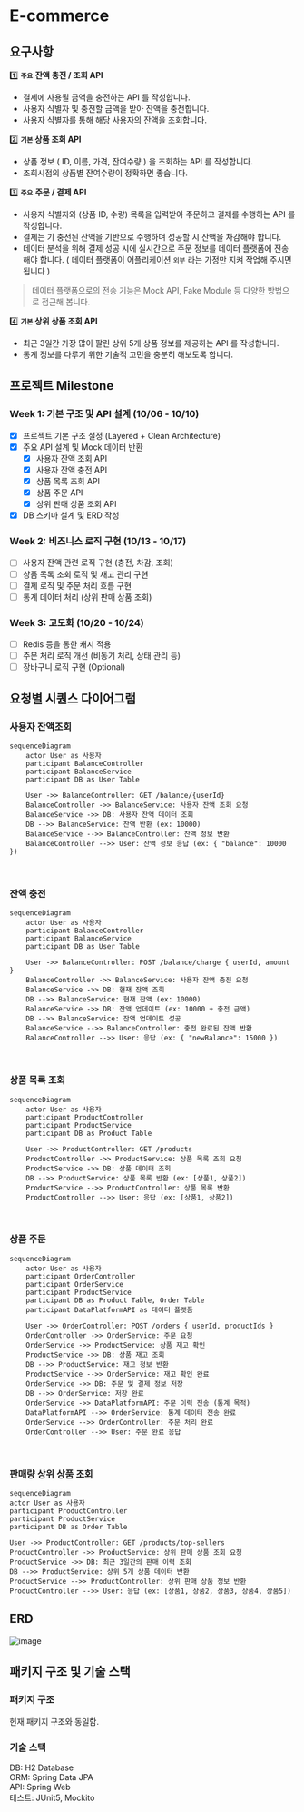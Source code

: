 # E-commerce

## 요구사항
1️⃣ **`주요`** **잔액 충전 / 조회 API**

- 결제에 사용될 금액을 충전하는 API 를 작성합니다.
- 사용자 식별자 및 충전할 금액을 받아 잔액을 충전합니다.
- 사용자 식별자를 통해 해당 사용자의 잔액을 조회합니다.

2️⃣ **`기본` 상품 조회 API**

- 상품 정보 ( ID, 이름, 가격, 잔여수량 ) 을 조회하는 API 를 작성합니다.
- 조회시점의 상품별 잔여수량이 정확하면 좋습니다.

3️⃣ **`주요`** **주문 / 결제 API**

- 사용자 식별자와 (상품 ID, 수량) 목록을 입력받아 주문하고 결제를 수행하는 API 를 작성합니다.
- 결제는 기 충전된 잔액을 기반으로 수행하며 성공할 시 잔액을 차감해야 합니다.
- 데이터 분석을 위해 결제 성공 시에 실시간으로 주문 정보를 데이터 플랫폼에 전송해야 합니다. ( 데이터 플랫폼이 어플리케이션 `외부` 라는 가정만 지켜 작업해 주시면 됩니다 )

> 데이터 플랫폼으로의 전송 기능은 Mock API, Fake Module 등 다양한 방법으로 접근해 봅니다.

4️⃣ **`기본` 상위 상품 조회 API**

- 최근 3일간 가장 많이 팔린 상위 5개 상품 정보를 제공하는 API 를 작성합니다.
- 통계 정보를 다루기 위한 기술적 고민을 충분히 해보도록 합니다.

## 프로젝트 Milestone
### Week 1: 기본 구조 및 API 설계 (10/06 - 10/10)
- [x] 프로젝트 기본 구조 설정 (Layered + Clean Architecture)
- [x] 주요 API 설계 및 Mock 데이터 반환
    - [x] 사용자 잔액 조회 API
    - [x] 사용자 잔액 충전 API
    - [x] 상품 목록 조회 API
    - [x] 상품 주문 API
    - [x] 상위 판매 상품 조회 API
- [x] DB 스키마 설계 및 ERD 작성

### Week 2: 비즈니스 로직 구현 (10/13 - 10/17)
- [ ] 사용자 잔액 관련 로직 구현 (충전, 차감, 조회)
- [ ] 상품 목록 조회 로직 및 재고 관리 구현
- [ ] 결제 로직 및 주문 처리 흐름 구현
- [ ] 통계 데이터 처리 (상위 판매 상품 조회)

### Week 3: 고도화 (10/20 - 10/24)
- [ ] Redis 등을 통한 캐시 적용
- [ ] 주문 처리 로직 개선 (비동기 처리, 상태 관리 등)
- [ ] 장바구니 로직 구현 (Optional)

## 요청별 시퀀스 다이어그램

### 사용자 잔액조회
```mermaid
sequenceDiagram
    actor User as 사용자
    participant BalanceController
    participant BalanceService
    participant DB as User Table

    User ->> BalanceController: GET /balance/{userId}
    BalanceController ->> BalanceService: 사용자 잔액 조회 요청
    BalanceService ->> DB: 사용자 잔액 데이터 조회
    DB -->> BalanceService: 잔액 반환 (ex: 10000)
    BalanceService -->> BalanceController: 잔액 정보 반환
    BalanceController -->> User: 잔액 정보 응답 (ex: { "balance": 10000 })
```
<br>

### 잔액 충전
```mermaid
sequenceDiagram
    actor User as 사용자
    participant BalanceController
    participant BalanceService
    participant DB as User Table

    User ->> BalanceController: POST /balance/charge { userId, amount }
    BalanceController ->> BalanceService: 사용자 잔액 충전 요청
    BalanceService ->> DB: 현재 잔액 조회
    DB -->> BalanceService: 현재 잔액 (ex: 10000)
    BalanceService ->> DB: 잔액 업데이트 (ex: 10000 + 충전 금액)
    DB -->> BalanceService: 잔액 업데이트 성공
    BalanceService -->> BalanceController: 충전 완료된 잔액 반환
    BalanceController -->> User: 응답 (ex: { "newBalance": 15000 })
```
<br>

### 상품 목록 조회
```mermaid
sequenceDiagram
    actor User as 사용자
    participant ProductController
    participant ProductService
    participant DB as Product Table

    User ->> ProductController: GET /products
    ProductController ->> ProductService: 상품 목록 조회 요청
    ProductService ->> DB: 상품 데이터 조회
    DB -->> ProductService: 상품 목록 반환 (ex: [상품1, 상품2])
    ProductService -->> ProductController: 상품 목록 반환
    ProductController -->> User: 응답 (ex: [상품1, 상품2])
```
<br>

### 상품 주문
```mermaid
sequenceDiagram
    actor User as 사용자
    participant OrderController
    participant OrderService
    participant ProductService
    participant DB as Product Table, Order Table
    participant DataPlatformAPI as 데이터 플랫폼

    User ->> OrderController: POST /orders { userId, productIds }
    OrderController ->> OrderService: 주문 요청
    OrderService ->> ProductService: 상품 재고 확인
    ProductService ->> DB: 상품 재고 조회
    DB -->> ProductService: 재고 정보 반환
    ProductService -->> OrderService: 재고 확인 완료
    OrderService ->> DB: 주문 및 결제 정보 저장
    DB -->> OrderService: 저장 완료
    OrderService ->> DataPlatformAPI: 주문 이력 전송 (통계 목적)
    DataPlatformAPI -->> OrderService: 통계 데이터 전송 완료
    OrderService -->> OrderController: 주문 처리 완료
    OrderController -->> User: 주문 완료 응답
```
<br>

### 판매량 상위 상품 조회
```mermaid
sequenceDiagram
actor User as 사용자
participant ProductController
participant ProductService
participant DB as Order Table

User ->> ProductController: GET /products/top-sellers
ProductController ->> ProductService: 상위 판매 상품 조회 요청
ProductService ->> DB: 최근 3일간의 판매 이력 조회
DB -->> ProductService: 상위 5개 상품 데이터 반환
ProductService -->> ProductController: 상위 판매 상품 정보 반환
ProductController -->> User: 응답 (ex: [상품1, 상품2, 상품3, 상품4, 상품5])
```

## ERD
![image](https://github.com/user-attachments/assets/7a47d5ab-f6e9-4f6c-9ba8-a8d360729991)

## 패키지 구조 및 기술 스택
### 패키지 구조
현재 패키지 구조와 동일함.  

### 기술 스택
DB: H2 Database  
ORM: Spring Data JPA  
API: Spring Web  
테스트: JUnit5, Mockito
